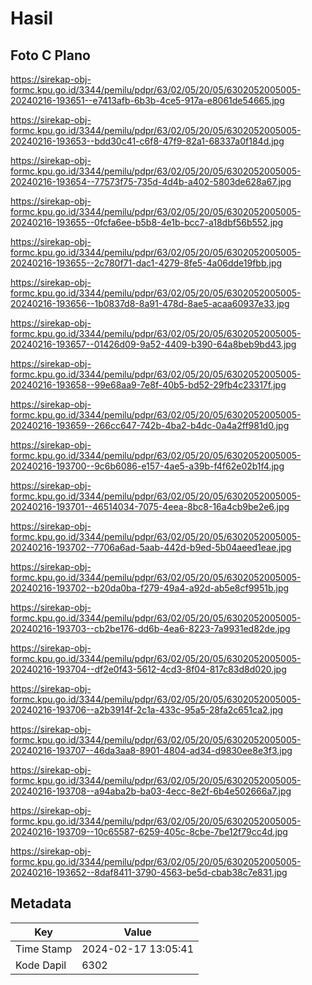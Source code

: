 # Hasil

## Foto C Plano

https://sirekap-obj-formc.kpu.go.id/3344/pemilu/pdpr/63/02/05/20/05/6302052005005-20240216-193651--e7413afb-6b3b-4ce5-917a-e8061de54665.jpg

https://sirekap-obj-formc.kpu.go.id/3344/pemilu/pdpr/63/02/05/20/05/6302052005005-20240216-193653--bdd30c41-c6f8-47f9-82a1-68337a0f184d.jpg

https://sirekap-obj-formc.kpu.go.id/3344/pemilu/pdpr/63/02/05/20/05/6302052005005-20240216-193654--77573f75-735d-4d4b-a402-5803de628a67.jpg

https://sirekap-obj-formc.kpu.go.id/3344/pemilu/pdpr/63/02/05/20/05/6302052005005-20240216-193655--0fcfa6ee-b5b8-4e1b-bcc7-a18dbf56b552.jpg

https://sirekap-obj-formc.kpu.go.id/3344/pemilu/pdpr/63/02/05/20/05/6302052005005-20240216-193655--2c780f71-dac1-4279-8fe5-4a06dde19fbb.jpg

https://sirekap-obj-formc.kpu.go.id/3344/pemilu/pdpr/63/02/05/20/05/6302052005005-20240216-193656--1b0837d8-8a91-478d-8ae5-acaa60937e33.jpg

https://sirekap-obj-formc.kpu.go.id/3344/pemilu/pdpr/63/02/05/20/05/6302052005005-20240216-193657--01426d09-9a52-4409-b390-64a8beb9bd43.jpg

https://sirekap-obj-formc.kpu.go.id/3344/pemilu/pdpr/63/02/05/20/05/6302052005005-20240216-193658--99e68aa9-7e8f-40b5-bd52-29fb4c23317f.jpg

https://sirekap-obj-formc.kpu.go.id/3344/pemilu/pdpr/63/02/05/20/05/6302052005005-20240216-193659--266cc647-742b-4ba2-b4dc-0a4a2ff981d0.jpg

https://sirekap-obj-formc.kpu.go.id/3344/pemilu/pdpr/63/02/05/20/05/6302052005005-20240216-193700--9c6b6086-e157-4ae5-a39b-f4f62e02b1f4.jpg

https://sirekap-obj-formc.kpu.go.id/3344/pemilu/pdpr/63/02/05/20/05/6302052005005-20240216-193701--46514034-7075-4eea-8bc8-16a4cb9be2e6.jpg

https://sirekap-obj-formc.kpu.go.id/3344/pemilu/pdpr/63/02/05/20/05/6302052005005-20240216-193702--7706a6ad-5aab-442d-b9ed-5b04aeed1eae.jpg

https://sirekap-obj-formc.kpu.go.id/3344/pemilu/pdpr/63/02/05/20/05/6302052005005-20240216-193702--b20da0ba-f279-49a4-a92d-ab5e8cf9951b.jpg

https://sirekap-obj-formc.kpu.go.id/3344/pemilu/pdpr/63/02/05/20/05/6302052005005-20240216-193703--cb2be176-dd6b-4ea6-8223-7a9931ed82de.jpg

https://sirekap-obj-formc.kpu.go.id/3344/pemilu/pdpr/63/02/05/20/05/6302052005005-20240216-193704--df2e0f43-5612-4cd3-8f04-817c83d8d020.jpg

https://sirekap-obj-formc.kpu.go.id/3344/pemilu/pdpr/63/02/05/20/05/6302052005005-20240216-193706--a2b3914f-2c1a-433c-95a5-28fa2c651ca2.jpg

https://sirekap-obj-formc.kpu.go.id/3344/pemilu/pdpr/63/02/05/20/05/6302052005005-20240216-193707--46da3aa8-8901-4804-ad34-d9830ee8e3f3.jpg

https://sirekap-obj-formc.kpu.go.id/3344/pemilu/pdpr/63/02/05/20/05/6302052005005-20240216-193708--a94aba2b-ba03-4ecc-8e2f-6b4e502666a7.jpg

https://sirekap-obj-formc.kpu.go.id/3344/pemilu/pdpr/63/02/05/20/05/6302052005005-20240216-193709--10c65587-6259-405c-8cbe-7be12f79cc4d.jpg

https://sirekap-obj-formc.kpu.go.id/3344/pemilu/pdpr/63/02/05/20/05/6302052005005-20240216-193652--8daf8411-3790-4563-be5d-cbab38c7e831.jpg


## Metadata

| Key        | Value               |
| ---------- | ------------------- |
| Time Stamp | 2024-02-17 13:05:41 |
| Kode Dapil | 6302                |



